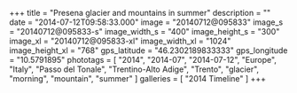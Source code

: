 +++
title = "Presena glacier and mountains in summer"
description = ""
date = "2014-07-12T09:58:33.000"
image = "20140712@095833"
image_s = "20140712@095833-s"
image_width_s = "400"
image_height_s = "300"
image_xl = "20140712@095833-xl"
image_width_xl = "1024"
image_height_xl = "768"
gps_latitude = "46.2302189833333"
gps_longitude = "10.5791895"
phototags = [ "2014", "2014-07", "2014-07-12", "Europe", "Italy", "Passo del Tonale", "Trentino-Alto Adige", "Trento", "glacier", "morning", "mountain", "summer" ]
galleries = [ "2014 Timeline" ]
+++
